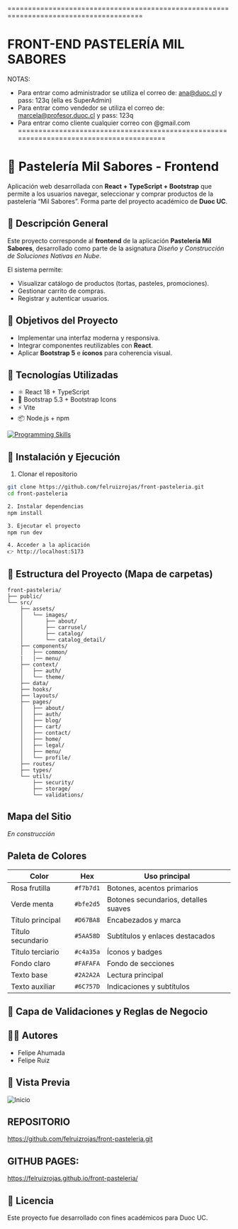 =======================================================================================
# FRONT-END PASTELERÍA MIL SABORES

NOTAS:
- Para entrar como administrador se utiliza el correo de: ana@duoc.cl y pass: 123q (ella es SuperAdmin)
- Para entrar como vendedor se utiliza el correo de: marcela@profesor.duoc.cl y pass: 123q
- Para entrar como cliente cualquier correo con @gmail.com
=======================================================================================

# 🍰 Pastelería Mil Sabores - Frontend

Aplicación web desarrollada con **React + TypeScript + Bootstrap** que permite a los usuarios navegar, seleccionar y comprar productos de la pastelería “Mil Sabores”. Forma parte del proyecto académico de **Duoc UC**.

## 📝 Descripción General
Este proyecto corresponde al **frontend** de la aplicación **Pastelería Mil Sabores**, desarrollado como parte de la asignatura *Diseño y Construcción de Soluciones Nativas en Nube*.  

El sistema permite:
- Visualizar catálogo de productos (tortas, pasteles, promociones).  
- Gestionar carrito de compras.  
- Registrar y autenticar usuarios.  

## 🎯 Objetivos del Proyecto
- Implementar una interfaz moderna y responsiva.  
- Integrar componentes reutilizables con **React**.  
- Aplicar **Bootstrap 5** e **íconos** para coherencia visual.  

## 🧱 Tecnologías Utilizadas
- ⚛️ React 18 + TypeScript  
- 🎨 Bootstrap 5.3 + Bootstrap Icons  
- ⚡ Vite  
- 📦 Node.js + npm

[![Programming Skills](https://skillicons.dev/icons?i=html,css,bootstrap,react,typescript)](https://skillicons.dev)

## 🚀 Instalación y Ejecución

1. Clonar el repositorio  
```bash
git clone https://github.com/felruizrojas/front-pasteleria.git
cd front-pasteleria

2. Instalar dependencias
npm install

3. Ejecutar el proyecto
npm run dev

4. Acceder a la aplicación
👉 http://localhost:5173
```

## 📂 Estructura del Proyecto (Mapa de carpetas)

```text
front-pasteleria/
├── public/
└── src/
	├── assets/
	│   └── images/
	│       ├── about/
	│       ├── carrusel/
	│       ├── catalog/
	│       └── catalog_detail/
	├── components/
	│   ├── common/
	|	|── menu/
	├── context/
	│   ├── auth/
	│   └── theme/
	├── data/
	├── hooks/
	├── layouts/
	├── pages/
	│   ├── about/
	│   ├── auth/
	│   ├── blog/
	│   ├── cart/
	│   ├── contact/
	│   ├── home/
	│   ├── legal/
	│   ├── menu/
	│   └── profile/
	├── routes/
	├── types/
	└── utils/
		├── security/
		├── storage/
		└── validations/
```

## Mapa del Sitio

_En construcción_

## Paleta de Colores

| Color             | Hex       | Uso principal |
| ---               | ---       | --- |
| Rosa frutilla     | `#f7b7d1` | Botones, acentos primarios |
| Verde menta       | `#bfe2d5` | Botones secundarios, detalles suaves |
| Título principal  | `#D67BA8` | Encabezados y marca |
| Título secundario | `#5AA58D` | Subtítulos y enlaces destacados |
| Título terciario  | `#c4a35a` | Íconos y badges |
| Fondo claro       | `#FAFAFA` | Fondo de secciones |
| Texto base        | `#2A2A2A` | Lectura principal |
| Texto auxiliar    | `#6C757D` | Indicaciones y subtítulos |

## 🧠 Capa de Validaciones y Reglas de Negocio

## 👨‍💻 Autores
- Felipe Ahumada
- Felipe Ruiz

## 📸 Vista Previa
![Inicio](./public/screenshot-home.png)

## REPOSITORIO
https://github.com/felruizrojas/front-pasteleria.git

## GITHUB PAGES:
https://felruizrojas.github.io/front-pasteleria/

## 📜 Licencia
Este proyecto fue desarrollado con fines académicos para Duoc UC.

